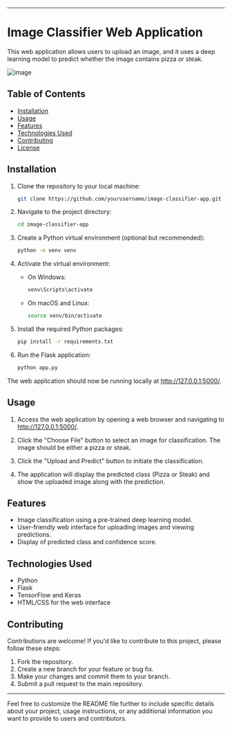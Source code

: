 
---

# Image Classifier Web Application

This web application allows users to upload an image, and it uses a deep learning model to predict whether the image contains pizza or steak.

![image](https://github.com/faisal-rasheed-lone/Binary-Classifier-ETE/assets/120707721/b8fbb206-6c25-4bac-99b3-40c29c5a5e05)


## Table of Contents

- [Installation](#installation)
- [Usage](#usage)
- [Features](#features)
- [Technologies Used](#technologies-used)
- [Contributing](#contributing)
- [License](#license)

## Installation

1. Clone the repository to your local machine:

   ```bash
   git clone https://github.com/yourusername/image-classifier-app.git
   ```

2. Navigate to the project directory:

   ```bash
   cd image-classifier-app
   ```

3. Create a Python virtual environment (optional but recommended):

   ```bash
   python -m venv venv
   ```

4. Activate the virtual environment:

   - On Windows:

     ```bash
     venv\Scripts\activate
     ```

   - On macOS and Linux:

     ```bash
     source venv/bin/activate
     ```

5. Install the required Python packages:

   ```bash
   pip install -r requirements.txt
   ```

6. Run the Flask application:

   ```bash
   python app.py
   ```

The web application should now be running locally at http://127.0.0.1:5000/.

## Usage

1. Access the web application by opening a web browser and navigating to http://127.0.0.1:5000/.

2. Click the "Choose File" button to select an image for classification. The image should be either a pizza or steak.

3. Click the "Upload and Predict" button to initiate the classification.

4. The application will display the predicted class (Pizza or Steak) and show the uploaded image along with the prediction.

## Features

- Image classification using a pre-trained deep learning model.
- User-friendly web interface for uploading images and viewing predictions.
- Display of predicted class and confidence score.

## Technologies Used

- Python
- Flask
- TensorFlow and Keras
- HTML/CSS for the web interface

## Contributing

Contributions are welcome! If you'd like to contribute to this project, please follow these steps:

1. Fork the repository.
2. Create a new branch for your feature or bug fix.
3. Make your changes and commit them to your branch.
4. Submit a pull request to the main repository.


---

Feel free to customize the README file further to include specific details about your project, usage instructions, or any additional information you want to provide to users and contributors.
